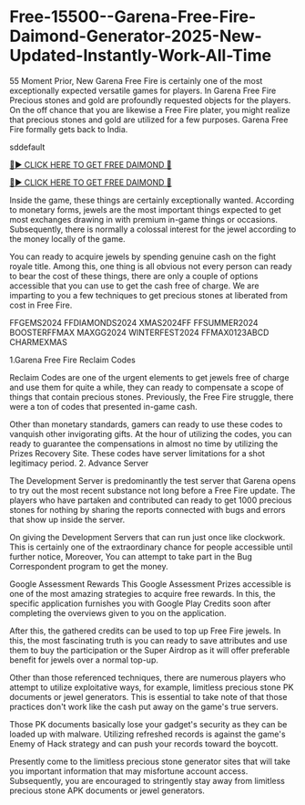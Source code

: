 # Free-15500--Garena-Free-Fire-Daimond-Generator-2025-New-Updated-Instantly-Work-All-Time

55 Moment Prior, New Garena Free Fire is certainly one of the most exceptionally expected versatile games for players. In Garena Free Fire Precious stones and gold are profoundly requested objects for the players. On the off chance that you are likewise a Free Fire plater, you might realize that precious stones and gold are utilized for a few purposes. Garena Free Fire formally gets back to India.

sddefault

[🔴► CLICK HERE TO GET FREE DAIMOND 💎](https://topoffersgetnow.com/adblu545106614/)

[🔴► CLICK HERE TO GET FREE DAIMOND 💎](https://topoffersgetnow.com/adblu545106614/)

Inside the game, these things are certainly exceptionally wanted. According to monetary forms, jewels are the most important things expected to get most exchanges drawing in with premium in-game things or occasions. Subsequently, there is normally a colossal interest for the jewel according to the money locally of the game.

You can ready to acquire jewels by spending genuine cash on the fight royale title. Among this, one thing is all obvious not every person can ready to bear the cost of these things, there are only a couple of options accessible that you can use to get the cash free of charge. We are imparting to you a few techniques to get precious stones at liberated from cost in Free Fire.

FFGEMS2024 FFDIAMONDS2024 XMAS2024FF FFSUMMER2024 BOOSTERFFMAX MAXGG2024 WINTERFEST2024 FFMAX0123ABCD CHARMEXMAS

1.Garena Free Fire Reclaim Codes

Reclaim Codes are one of the urgent elements to get jewels free of charge and use them for quite a while, they can ready to compensate a scope of things that contain precious stones. Previously, the Free Fire struggle, there were a ton of codes that presented in-game cash.

Other than monetary standards, gamers can ready to use these codes to vanquish other invigorating gifts. At the hour of utilizing the codes, you can ready to guarantee the compensations in almost no time by utilizing the Prizes Recovery Site. These codes have server limitations for a shot legitimacy period. 2. Advance Server

The Development Server is predominantly the test server that Garena opens to try out the most recent substance not long before a Free Fire update. The players who have partaken and contributed can ready to get 1000 precious stones for nothing by sharing the reports connected with bugs and errors that show up inside the server.

On giving the Development Servers that can run just once like clockwork. This is certainly one of the extraordinary chance for people accessible until further notice, Moreover, You can attempt to take part in the Bug Correspondent program to get the money.

Google Assessment Rewards This Google Assessment Prizes accessible is one of the most amazing strategies to acquire free rewards. In this, the specific application furnishes you with Google Play Credits soon after completing the overviews given to you on the application.

After this, the gathered credits can be used to top up Free Fire jewels. In this, the most fascinating truth is you can ready to save attributes and use them to buy the participation or the Super Airdrop as it will offer preferable benefit for jewels over a normal top-up.

Other than those referenced techniques, there are numerous players who attempt to utilize exploitative ways, for example, limitless precious stone PK documents or jewel generators. This is essential to take note of that those practices don't work like the cash put away on the game's true servers.

Those PK documents basically lose your gadget's security as they can be loaded up with malware. Utilizing refreshed records is against the game's Enemy of Hack strategy and can push your records toward the boycott.

Presently come to the limitless precious stone generator sites that will take you important information that may misfortune account access. Subsequently, you are encouraged to stringently stay away from limitless precious stone APK documents or jewel generators.

